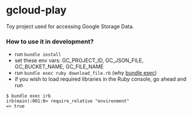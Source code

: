gcloud-play
==========

Toy project used for accessing Google Storage Data.

### How to use it in development?

- run `bundle install`
- set these env vars: GC_PROJECT_ID, GC_JSON_FILE, GC_BUCKET_NAME, GC_FILE_NAME
- run `bundle exec ruby download_file.rb` (why [bundle exec](https://bundler.io/man/bundle-exec.1.html))
- if you wish to load required libraries in the Ruby console, go ahead and run
```
$ bundle exec irb
irb(main):001:0> require_relative "environment"
=> true
```
